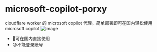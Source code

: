 # microsoft-copilot-porxy
cloudflare worker 的 microsoft copilot 代理。简单部署即可在国内轻松使用 microsoft copilot
![image](https://github.com/jianjianai/microsoft-copilot-porxy/assets/59829816/f4bbd61f-3942-4615-b36d-f365d6034754)

- 🎉可在国内直接使用
- 😞不能登录账号
